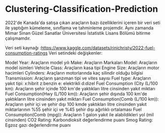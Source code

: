 # Clustering-Classification-Prediction
2022'de Kanada'da satışa çıkan araçların bazı özelliklerini içeren bir veri seti ile yaptığım kümeleme, sınıflama ve tahminleme projemdir.
Aynı zamanda Mimar Sinan Güzel Sanatlar Üniversitesi İstatistik Lisans Bölümü bitirme çalışmamdır.

Veri seti kaynağı :https://www.kaggle.com/datasets/rinichristy/2022-fuel-consumption-ratings
Veri setindeki değişkenler:

Model Year: Araçların model yılı
Make: Araçların Markaları
Model: Araçların model isimleri
Vehicle Class: Araçların kasa tipi
Engine Size: Araçların motor hacimleri
Cylinders: Araçların motorlarında kaç silindir olduğu bilgisi
Transmission: Araçların şanzıman tipi ve vites sayısı
Fuel type: Araçların yakıt tipi: x:hibrit z:benzin e: elektrikli d:dizel
Fuel Consumption (City (L/100 km): Araçların şehir içinde 100 km'de yaktıkları litre cinsinden yakıt miktarı
Fuel Consumption(Hwy (L/100 km)): Araçların şehir dışında 100 km'de yaktıkların litre cinsinden yakıt miktarı
Fuel Consumption(Comb (L/100 km)): Araçların şehir içi ve şehir dışı 100 kmde yaktıkları litre cinsinden yakıt miktarlarının %55 şehir içi ve %45 şehir dışı ağırlıklı ortalaması
Fuel Consumption(Comb (mpg)): Araçların 1 galon yakıt ile alabildikleri yol (mil cinsinden)
CO2 Rating: Karbondioksit değerlendirme puanı
Smog Rating: Egzoz gazı değerlendirme puanı
